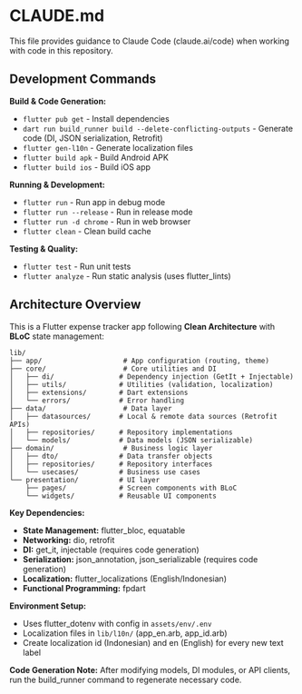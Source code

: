 # CLAUDE.md

This file provides guidance to Claude Code (claude.ai/code) when working with code in this repository.

## Development Commands

**Build & Code Generation:**
- `flutter pub get` - Install dependencies  
- `dart run build_runner build --delete-conflicting-outputs` - Generate code (DI, JSON serialization, Retrofit)
- `flutter gen-l10n` - Generate localization files
- `flutter build apk` - Build Android APK
- `flutter build ios` - Build iOS app

**Running & Development:**
- `flutter run` - Run app in debug mode
- `flutter run --release` - Run in release mode
- `flutter run -d chrome` - Run in web browser
- `flutter clean` - Clean build cache

**Testing & Quality:**
- `flutter test` - Run unit tests
- `flutter analyze` - Run static analysis (uses flutter_lints)

## Architecture Overview

This is a Flutter expense tracker app following **Clean Architecture** with **BLoC** state management:

```
lib/
├── app/                    # App configuration (routing, theme)
├── core/                   # Core utilities and DI
│   ├── di/                # Dependency injection (GetIt + Injectable)
│   ├── utils/             # Utilities (validation, localization)
│   ├── extensions/        # Dart extensions
│   └── errors/            # Error handling
├── data/                   # Data layer
│   ├── datasources/       # Local & remote data sources (Retrofit APIs)
│   ├── repositories/      # Repository implementations
│   └── models/            # Data models (JSON serializable)
├── domain/                 # Business logic layer
│   ├── dto/               # Data transfer objects
│   ├── repositories/      # Repository interfaces
│   └── usecases/          # Business use cases
└── presentation/          # UI layer
    ├── pages/             # Screen components with BLoC
    └── widgets/           # Reusable UI components
```

**Key Dependencies:**
- **State Management:** flutter_bloc, equatable
- **Networking:** dio, retrofit
- **DI:** get_it, injectable (requires code generation)
- **Serialization:** json_annotation, json_serializable (requires code generation)
- **Localization:** flutter_localizations (English/Indonesian)
- **Functional Programming:** fpdart

**Environment Setup:**
- Uses flutter_dotenv with config in `assets/env/.env`
- Localization files in `lib/l10n/` (app_en.arb, app_id.arb)
- Create localization id (Indonesian) and en (English) for every new text label

**Code Generation Note:**
After modifying models, DI modules, or API clients, run the build_runner command to regenerate necessary code.